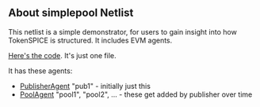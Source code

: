 ## About simplepool Netlist

This netlist is a simple demonstrator, for users to gain insight into how TokenSPICE is structured. It includes EVM agents.

[Here's the code](netlist.py). It's just one file.

It has these agents:

- [PublisherAgent](../../agents/PublisherAgent.py) "pub1" - initially just this
- [PoolAgent](../../agents/PoolAgent.py) "pool1", "pool2", ... - these get added by publisher over time


